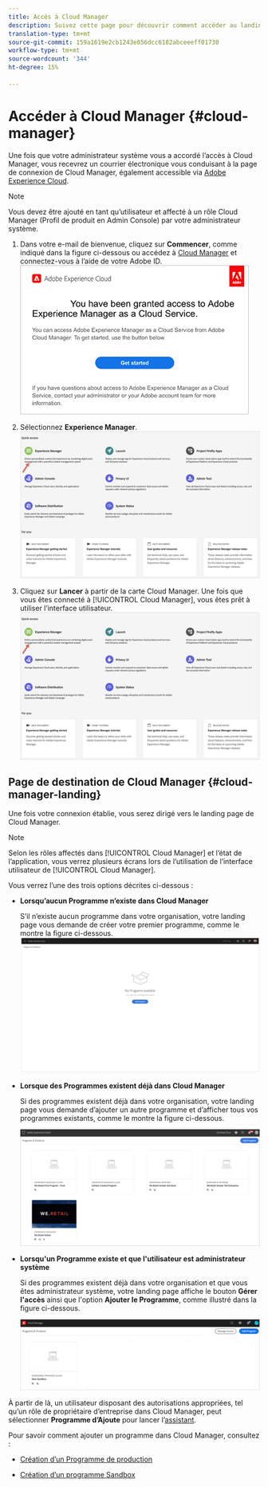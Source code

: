 ```yaml
---
title: Accès à Cloud Manager
description: Suivez cette page pour découvrir comment accéder au landing page Cloud Manager.
translation-type: tm+mt
source-git-commit: 159a1619e2cb1243e056dcc6182abceeeff01730
workflow-type: tm+mt
source-wordcount: '344'
ht-degree: 15%

---
```



# Accéder à Cloud Manager {#cloud-manager}

Une fois que votre administrateur système vous a accordé l’accès à Cloud Manager, vous recevrez un courrier électronique vous conduisant à la page de connexion de Cloud Manager, également accessible via [Adobe Experience Cloud](https://my.cloudmanager.adobe.com/).

>[!NOTE]
>Vous devez être ajouté en tant qu’utilisateur et affecté à un rôle Cloud Manager (Profil de produit en Admin Console) par votre administrateur système.

1. Dans votre e-mail de bienvenue, cliquez sur **Commencer**, comme indiqué dans la figure ci-dessous ou accédez à [Cloud Manager](https://experience.adobe.com) et connectez-vous à l’aide de votre Adobe ID.\
   ![](/help/onboarding/what-is-required/assets/get-started-email.png)

1. Sélectionnez **Experience Manager**.
   ![](/help/onboarding/getting-access-to-aem-in-cloud/assets/landing-page1.png)

1. Cliquez sur **Lancer** à partir de la carte Cloud Manager.
Une fois que vous êtes connecté à [!UICONTROL Cloud Manager], vous êtes prêt à utiliser l’interface utilisateur.
   ![](/help/onboarding/getting-access-to-aem-in-cloud/assets/landing-page1.png)


## Page de destination de Cloud Manager {#cloud-manager-landing}

Une fois votre connexion établie, vous serez dirigé vers le landing page de Cloud Manager.

>[!NOTE]
>Selon les rôles affectés dans [!UICONTROL Cloud Manager] et l’état de l’application, vous verrez plusieurs écrans lors de l’utilisation de l’interface utilisateur de [!UICONTROL Cloud Manager].

Vous verrez l’une des trois options décrites ci-dessous :

* **Lorsqu’aucun Programme n’existe dans Cloud Manager**

   S’il n’existe aucun programme dans votre organisation, votre landing page vous demande de créer votre premier programme, comme le montre la figure ci-dessous.
   ![](/help/onboarding/getting-access-to-aem-in-cloud/assets/first_timelogin0.png)

* **Lorsque des Programmes existent déjà dans Cloud Manager**

   Si des programmes existent déjà dans votre organisation, votre landing page vous demande d’ajouter un autre programme et d’afficher tous vos programmes existants, comme le montre la figure ci-dessous.

   ![](/help/onboarding/getting-access-to-aem-in-cloud/assets/first_timelogin1.png)

* **Lorsqu&#39;un Programme existe et que l&#39;utilisateur est administrateur système**

   Si des programmes existent déjà dans votre organisation et que vous êtes administrateur système, votre landing page affiche le bouton **Gérer l&#39;accès** ainsi que l&#39;option **Ajouter le Programme**, comme illustré dans la figure ci-dessous.

   ![](/help/onboarding/getting-access-to-aem-in-cloud/assets/admin-console-4.png)

À partir de là, un utilisateur disposant des autorisations appropriées, tel qu’un rôle de propriétaire d’entreprise dans Cloud Manager, peut sélectionner **Programme d’Ajoute** pour lancer l’[assistant](/help/onboarding/getting-access-to-aem-in-cloud/using-the-wizard.md).

Pour savoir comment ajouter un programme dans Cloud Manager, consultez :

* [Création d’un Programme de production](/help/onboarding/getting-access-to-aem-in-cloud/creating-production-program.md)

* [Création d’un programme Sandbox](/help/onboarding/getting-access-to-aem-in-cloud/creating-sandbox-program.md)